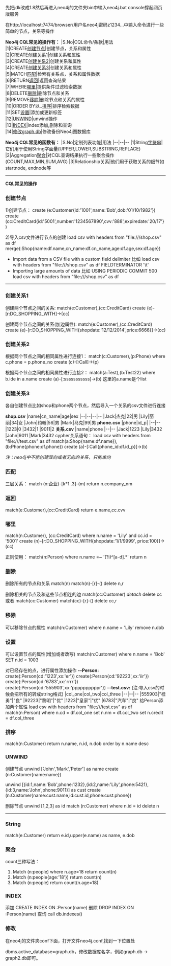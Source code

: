 先把jdk改成1.8然后再进入neo4j的文件夹bin中输入neo4j.bat console撑起网页版服务

在http://localhost:7474/browser/用户名neo4j密码z1234...中输入命令进行一些简单的节点，关系等操作

**Neo4j CQL常见的操作有：**
|S.No|CQL命令/条款|用法<br>
|1|CREATE[创建节点](#创建节点)|创建节点，关系和属性<br>
|2|CREATE[创建关系1](#创建关系1)|创建关系和属性<br>
|3|CREATE[创建关系2](#创建关系2)|创建关系和属性<br>
|4|CREATE[创建关系3](#创建关系3)|创建关系和属性<br>
|5|MATCH[匹配](#匹配)|检索有关系点，关系和属性数据<br>
|6|RETURN[返回](#返回)|返回查询结果<br>
|7|WHERE[哪里](#哪里)|提供条件过滤检索数据<br>
|8|DELETE[删除](#删除)|删除节点和关系<br>
|9|REMOVE[移除](#移除)|删除节点和关系的属性<br>
|10|ORDER BY以..[排序](#排序)|排序检索数据<br>
|11|SET[设置](#设置)|添加或更新标签<br>
|12|[UNWIND](#unwind)|unwind操作<br>
|13|[INDEX](#index)|index添加,删除和查询<br>
|14|[修改graph.db](#修改)|修改备份Neo4j图数据库<br>

**Neo4j CQL常见的函数有：**
|S.No|定制列表功能|用法
|--|--|--
|1|String[字符串](#string)|它们用于使用String字面量(UPPER,LOWER,SUBSTRING,REPLACE)
|2|Aggregation[聚合](#聚合)|对CQL查询结果执行一些聚合操作(COUNT,MAX,MIN,SUM,AVG)
|3|Relationship关系|他们用于获取关系的细节如startnode, endnode等


---
**CQL常见的操作**
### 创建节点
1)创建节点：
create (e:Customer{id:'1001',name:'Bob',dob:'01/10/1982'})
create (cc:CreditCard{id:'5001',number:'1234567890',cvv:'888',expiredate:'20/17'})

2)导入csv文件进行节点的创建
load csv with headers from "file:///shop.csv" as df
merge(:Shop{name:df.name,cn_name:df.cn_name,age:df.age,sex:df.age})

 - Import data from a CSV file with a custom field delimiter
 比如 load csv with headers from "file:///shop.csv" as df FIELDTERMINATOR '\t'
 - Importing large amounts of data
 比如 USING PERIODIC COMMIT 500
      load csv with headers from "file:///shop.csv" as df

----------

### 创建关系1
创建两个节点之间的关系:
match(e:Customer),(cc:CreditCard)
create (e)-[r:DO_SHOPPING_WITH]->(cc)

创建两个节点之间的关系(加边属性):
match(e:Customer),(cc:CreditCard)
create (e)-[r:DO_SHOPPING_WITH{shopdate:'12/12/2014',price:6666}]->(cc)

### 创建关系2
根据两个节点之间的相同属性进行连接1：
match(c:Customer),(p:Phone)
where c.phone = p.phone_no
create (c)-[:Call]->(p)

根据两个节点之间的相同属性进行连接2：
match(a:Test),(b:Test22)
where  b.ide in a.name
create (a)-[:sssssssssss]->(b)
这里的a.name是个list

### 创建关系3
各自创建节点比如shop和phone两个节点，然后导入一个关系的csv文件进行连接

**shop.csv**
|name|cn_name|age|sex
|--|--|--|--
|Jack|杰克|22|男
|Lily|丽丽|34|女
|John|约翰|56|男
|Mark|马克|99|男
**phone.csv**
|phone|id_p|
|--|--
|1223|0
|3432|1
|9011|2
**关系.csv**
|name|phone
|--|--
|Jack|1223
|Lily|3432
|John|9011
|Mark|3432
cypher关系语句：
load csv with headers from "file:///test.csv" as df
match(a:Shop{name:df.name}),(b:Phone{phone:df.phone})
create (a)-[:Call{phone_id:df.id_p}]->(b)

*注：neo4j中不能创建双向或者无向的关系，只能单向*

### 匹配

三层关系：
match (n:企业)-[k*1..3]-(m) return n.company_nm

### 返回
match(e:Customer),(cc:CreditCard)
return e.name,cc.cvv

### 哪里
match(n:Customer), (cc:CreditCard)
where n.name = 'Lily' and cc.id = '5001'
create (n)-[r:DO_SHOPPING_WITH{shopdate:'1/1/9999', price:100}]->(cc)

正则使用：
match(n:Person)
where n.name =~ '(?i)^[a-d].*'
return n

### 删除
删除所有的节点和关系
match(n) match(n)-[r]-() delete n,r

删除相关的节点及和这些节点相连的边
match(cc:Customer)
*detach* delete cc
或者
match(cc:Customer) match(cc)-[r]-() delete cc,r

### 移除
可以移除节点的属性
match(n:Customer) where n.name = 'Lily'
remove n.dob

### 设置
可以设置节点的属性(增加或者改写)
match(n:Customer) where n.name = 'Bob'
SET n.id = 1003

对已经存在的点，进行属性添加操作
**--Person:**
create(:Person{cd:'1223',xx:'er'})
create(:Person{cd:'92223',xx:'iir'})
create(:Person{cd:'6783',xx:'rrrr'})
create(:Person{cd:'555903',xx:'ppppppppppr'})
**--test.csv:** (注:导入csv的时候会把所有的转成string格式)
|col_one|col_two|col_three
|--|--|--
|555903|"桂勇"|"良"
|92223|"黎明"|"优"
|1223|"皇家"|"优"
|6783|"汽车"|"良"
给Person添加两个属性
load csv with headers from "file:///test.csv" as df 
match(n:Person) where n.cd = df.col_one
set n.nm = df.col_two
set n.credit = df.col_three

### 排序
match(n:Customer)
return n.name, n.id, n.dob
order by n.name desc

### UNWIND
创建节点
unwind ['John','Mark','Peter'] as name
create (n:Customer{name:name})

unwind [{id:1,name:'Bob',phone:1232},{id:2,name:'Lily',phone:5421},{id:3,name:'John',phone:9011}] as cust
create (n:Customer{name:cust.name,id:cust.id,phone:cust.phone})

删除节点
unwind [1,2,3] as id
match (n:Customer) where n.id = id
delete n

---

### String
match(e:Customer)
return e.id,upper(e.name) as name, e.dob

### 聚合
count三种写法：
1.  Match (n:people) where  n.age=18   return  count(n)
2.  Match (n:people{age:’18’})  return  count(n)  
3.  Match (n:people)  return  count(n.age=18)

### INDEX
添加 CREATE INDEX ON :Person(name)
删除 DROP INDEX ON :Person(name)
查询 call db.indexes()

### 修改
在neo4j的文件夹conf下面，打开文件neo4j.conf,找到一下位置处

 dbms.active_database=graph.db，修改数据库名字，例如graph.db -> graph2.db即可。


